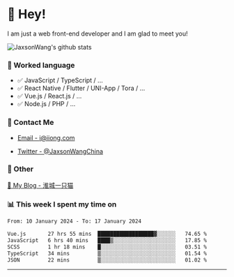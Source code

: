 # 👋 Hey!

I am just a web front-end developer and I am glad to meet you!

![JaxsonWang's github stats](https://github-readme-stats.vercel.app/api?username=JaxsonWang&&show_icons=true&&title_color=1abc9c&&icon_color=1abc9c)


### 📝 Worked language

- ✅ JavaScript / TypeScript / ...
- ✅ React Native / Flutter / UNI-App / Tora / ...
- ✅ Vue.js / React.js / ...
- ✅ Node.js / PHP / ...

### 📮 Contact Me

- [Email - i@iiong.com](mailto:i@iiong.com)

- [Twitter - @JaxsonWangChina](https://twitter.com/JaxsonWangChina)

### 🤪 Other

[📌 My Blog - 淮城一只猫](https://iiong.com)

### 📊 This week I spent my time on

<!--START_SECTION:waka-->

```txt
From: 10 January 2024 - To: 17 January 2024

Vue.js       27 hrs 55 mins  ██████████████████▓░░░░░░   74.65 %
JavaScript   6 hrs 40 mins   ████▒░░░░░░░░░░░░░░░░░░░░   17.85 %
SCSS         1 hr 18 mins    █░░░░░░░░░░░░░░░░░░░░░░░░   03.51 %
TypeScript   34 mins         ▒░░░░░░░░░░░░░░░░░░░░░░░░   01.54 %
JSON         22 mins         ▒░░░░░░░░░░░░░░░░░░░░░░░░   01.02 %
```

<!--END_SECTION:waka-->

---
